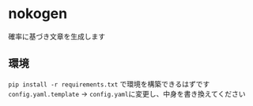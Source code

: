 # nokogen
確率に基づき文章を生成します

## 環境
`pip install -r requirements.txt` で環境を構築できるはずです
`config.yaml.template` -> `config.yaml`に変更し、中身を書き換えてください